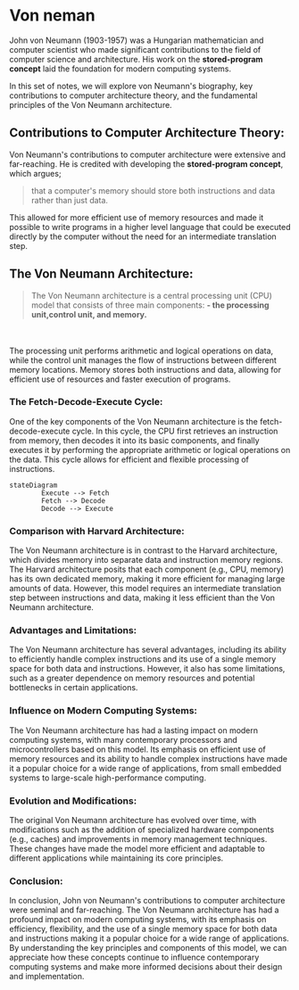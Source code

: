 # Von neman
John von Neumann (1903-1957) was a Hungarian mathematician and computer scientist who made significant contributions to the field of computer science and architecture. His work on the **stored-program concept** laid the foundation for modern computing systems.

In this set of notes, we will explore von Neumann's biography, key contributions to computer architecture theory, and the fundamental principles of the Von Neumann architecture.

## Contributions to Computer Architecture Theory:
Von Neumann's contributions to computer architecture were extensive and far-reaching. He is credited with developing the **stored-program concept**, which argues;

>that a computer's memory should store both instructions and data rather than just data. 

This allowed for more efficient use of memory resources and made it possible to write programs in a higher level language that could be executed directly by the computer without the need for an intermediate translation step.

## The Von Neumann Architecture:
>The Von Neumann architecture is a central processing unit (CPU) model that consists of three main components: **- the processing unit,control unit, and memory.** 
</br> 
</br> 
The processing unit performs arithmetic and logical operations on data, while the control unit manages the flow of instructions between different memory locations. Memory stores both instructions and data, allowing for efficient use of resources and faster execution of programs.

### The Fetch-Decode-Execute Cycle:
One of the key components of the Von Neumann architecture is the fetch-decode-execute cycle. In this cycle, the CPU first retrieves an instruction from memory, then decodes it into its basic components, and finally executes it by performing the appropriate arithmetic or logical operations on the data. This cycle allows for efficient and flexible processing of instructions.

```mermaid
stateDiagram
        Execute --> Fetch
        Fetch --> Decode
        Decode --> Execute
```

### Comparison with Harvard Architecture:
The Von Neumann architecture is in contrast to the Harvard architecture, which divides memory into separate data and instruction memory regions. The Harvard architecture posits that each component (e.g., CPU, memory) has its own dedicated memory, making it more efficient for managing large amounts of data. However, this model requires an intermediate translation step between instructions and data, making it less efficient than the Von Neumann architecture.
### Advantages and Limitations:
The Von Neumann architecture has several advantages, including its ability to efficiently handle complex instructions and its use of a single memory space for both data and instructions. However, it also has some limitations, such as a greater dependence on memory resources and potential bottlenecks in certain applications.
### Influence on Modern Computing Systems:
The Von Neumann architecture has had a lasting impact on modern computing systems, with many contemporary processors and microcontrollers based on this model. Its emphasis on efficient use of memory resources and its ability to handle complex instructions have made it a popular choice for a wide range of applications, from small embedded systems to large-scale high-performance computing.
### Evolution and Modifications:
The original Von Neumann architecture has evolved over time, with modifications such as the addition of specialized hardware components (e.g., caches) and improvements in memory management techniques. These changes have made the model more efficient and adaptable to different applications while maintaining its core principles.
### Conclusion:
In conclusion, John von Neumann's contributions to computer architecture were seminal and far-reaching. The Von Neumann architecture has had a profound impact on modern computing systems, with its emphasis on efficiency, flexibility, and the use of a single memory space for both data and instructions making it a popular choice for a wide range of applications. By understanding the key principles and components of this model, we can appreciate how these concepts continue to influence contemporary computing systems and make more informed decisions about their design and implementation.